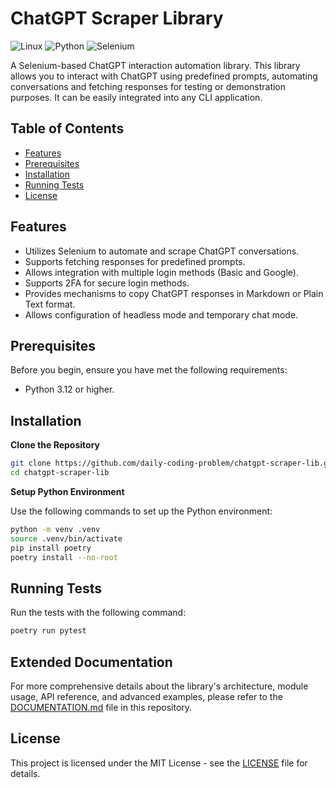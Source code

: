 # ChatGPT Scraper Library

![Linux](https://img.shields.io/badge/-Linux-FCC624?style=flat-square&logo=linux&logoColor=black)
![Python](https://img.shields.io/badge/-Python-3776AB?style=flat-square&logo=python&logoColor=white)
![Selenium](https://img.shields.io/badge/-Selenium-59b943?style=flat-square&logo=selenium&logoColor=white)

A Selenium-based ChatGPT interaction automation library. This library allows you to interact with ChatGPT using predefined prompts, automating conversations and fetching responses for testing or demonstration purposes. It can be easily integrated into any CLI application.

## Table of Contents

- [Features](#features)
- [Prerequisites](#prerequisites)
- [Installation](#installation)
- [Running Tests](#running-tests)
- [License](#license)

## Features

- Utilizes Selenium to automate and scrape ChatGPT conversations.
- Supports fetching responses for predefined prompts.
- Allows integration with multiple login methods (Basic and Google).
- Supports 2FA for secure login methods.
- Provides mechanisms to copy ChatGPT responses in Markdown or Plain Text format.
- Allows configuration of headless mode and temporary chat mode.

## Prerequisites

Before you begin, ensure you have met the following requirements:

- Python 3.12 or higher.

## Installation

**Clone the Repository**

```sh
git clone https://github.com/daily-coding-problem/chatgpt-scraper-lib.git
cd chatgpt-scraper-lib
```

**Setup Python Environment**

Use the following commands to set up the Python environment:

```sh
python -m venv .venv
source .venv/bin/activate
pip install poetry
poetry install --no-root
```

## Running Tests

Run the tests with the following command:

```sh
poetry run pytest
```

## Extended Documentation

For more comprehensive details about the library's architecture, module usage, API reference, and advanced examples, please refer to the [DOCUMENTATION.md](DOCUMENTATION.md) file in this repository.

## License

This project is licensed under the MIT License - see the [LICENSE](LICENSE) file for details.

